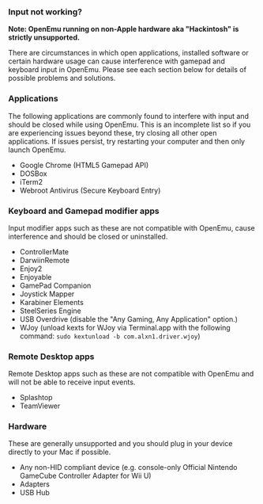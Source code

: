 ### Input not working?

**Note: OpenEmu running on non-Apple hardware aka "Hackintosh" is strictly unsupported.**

There are circumstances in which open applications, installed software or certain hardware usage can cause interference with gamepad and keyboard input in OpenEmu. Please see each section below for details of possible problems and solutions.

### Applications

The following applications are commonly found to interfere with input and should be closed while using OpenEmu. This is an incomplete list so if you are experiencing issues beyond these, try closing all other open applications. If issues persist, try restarting your computer and then only launch OpenEmu.

* Google Chrome (HTML5 Gamepad API)
* DOSBox
* iTerm2
* Webroot Antivirus (Secure Keyboard Entry)

### Keyboard and Gamepad modifier apps

Input modifier apps such as these are not compatible with OpenEmu, cause interference and should be closed or uninstalled.

* ControllerMate
* DarwiinRemote
* Enjoy2
* Enjoyable
* GamePad Companion
* Joystick Mapper
* Karabiner Elements
* SteelSeries Engine
* USB Overdrive  (disable the "Any Gaming, Any Application" option.)
* WJoy (unload kexts for WJoy via Terminal.app with the following command: `sudo kextunload -b com.alxn1.driver.wjoy`)

### Remote Desktop apps
Remote Desktop apps such as these are not compatible with OpenEmu and will not be able to receive input events.

* Splashtop
* TeamViewer

### Hardware

These are generally unsupported and you should plug in your device directly to your Mac if possible.

* Any non-HID compliant device (e.g. console-only Official Nintendo GameCube Controller Adapter for Wii U)
* Adapters
* USB Hub
